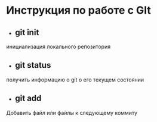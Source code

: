 # Инструкция по работе с GIt
* ## git init
инициализация локального репозитория 

* ## git status
получить информацию о git о его текущем состоянии

* ## git add
 Добавить файл или файлы к следующему коммиту 
